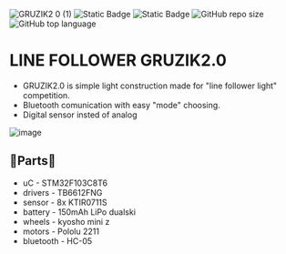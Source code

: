 
![GRUZIK2 0 (1)](https://github.com/NYDEREK/GRUZIK2.0-light/assets/112076828/28b6e3b3-6cca-47dd-b345-e1899874529b)
<img alt="Static Badge" src="https://img.shields.io/badge/uC-STM32F103C8T6-lime"> <img alt="Static Badge" src="https://img.shields.io/badge/Platform-STM32cubeIDE-darkcyan"> <img alt="GitHub repo size" src="https://img.shields.io/github/repo-size/NYDEREK/LineFollower_GRUZIK2.0-light"> <img alt="GitHub top language" src="https://img.shields.io/github/languages/top/NYDEREK/LineFollower_GRUZIK2.0-light"> 
# LINE FOLLOWER GRUZIK2.0
* GRUZIK2.0 is simple light construction made for "line follower light" competition.
* Bluetooth comunication with easy "mode" choosing.
* Digital sensor insted of analog
  
![image](https://github.com/NYDEREK/LineFollower_GRUZIK2.0-light/assets/112076828/0cd45245-ee79-4929-86ba-0e2f9b55157a)

## 🎱Parts🎱
* uC - STM32F103C8T6
* drivers - TB6612FNG
* sensor - 8x KTIR0711S
* battery - 150mAh LiPo dualski
* wheels - kyosho mini z
* motors - Pololu 2211
* bluetooth - HC-05
  

